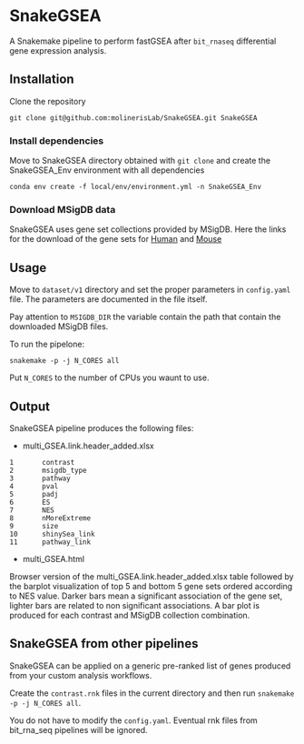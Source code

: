 # SnakeGSEA

A Snakemake pipeline to perform fastGSEA after `bit_rnaseq` differential gene expression analysis.

## Installation

Clone the repository
```
git clone git@github.com:molinerisLab/SnakeGSEA.git SnakeGSEA
```

### Install dependencies 

Move to SnakeGSEA directory obtained with `git clone` and create the SnakeGSEA_Env environment with all dependencies
```
conda env create -f local/env/environment.yml -n SnakeGSEA_Env
```

### Download MSigDB data

SnakeGSEA uses gene set collections provided by MSigDB. Here the links for the download of the gene sets for [Human](http://www.gsea-msigdb.org/gsea/msigdb/download_file.jsp?filePath=/msigdb/release/2022.1.Hs/msigdb_v2022.1.Hs_files_to_download_locally.zip) and [Mouse](http://www.gsea-msigdb.org/gsea/msigdb/download_file.jsp?filePath=/msigdb/release/2022.1.Mm/msigdb_v2022.1.Mm_files_to_download_locally.zip)

## Usage

Move to `dataset/v1` directory and set the proper parameters in `config.yaml` file.
The parameters are documented in the file itself.

Pay attention to `MSIGDB_DIR` the variable contain the path that contain the downloaded MSigDB files.

To run the pipelone: 
```
snakemake -p -j N_CORES all
```
Put `N_CORES` to the number of CPUs you waunt to use.

## Output
SnakeGSEA pipeline produces the following files:

- multi_GSEA.link.header_added.xlsx
```
1       contrast          
2       msigdb_type
3       pathway
4       pval
5       padj
6       ES
7       NES
8       nMoreExtreme
9       size
10      shinySea_link
11      pathway_link
```

- multi_GSEA.html

Browser version of the multi_GSEA.link.header_added.xlsx table followed by the barplot visualization of top 5 and bottom 5 gene sets ordered according to NES value. Darker bars mean a significant association of the gene set, lighter bars are related to non significant associations. A bar plot is produced for each contrast and MSigDB collection combination.


## SnakeGSEA from other pipelines

SnakeGSEA can be applied on a generic pre-ranked list of genes produced from your custom analysis workflows.

Create the `contrast.rnk` files in the current directory and then run `snakemake -p -j N_CORES all`. 

You do not have to modify the `config.yaml`. Eventual rnk files from bit_rna_seq pipelines will be ignored.
